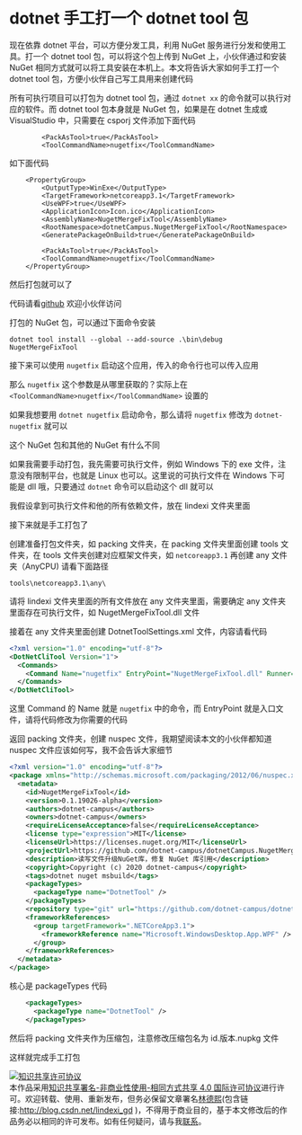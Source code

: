 
# dotnet 手工打一个 dotnet tool 包

现在依靠 dotnet 平台，可以方便分发工具，利用 NuGet 服务进行分发和使用工具。打一个 dotnet tool 包，可以将这个包上传到 NuGet 上，小伙伴通过和安装 NuGet 相同方式就可以将工具安装在本机上。本文将告诉大家如何手工打一个 dotnet tool 包，方便小伙伴自己写工具用来创建代码

<!--more-->


<!-- CreateTime:2020/2/18 17:56:53 -->

<!-- 发布 -->
<!-- 标签: NuGet,dotnet,dotnettool -->

所有可执行项目可以打包为 dotnet tool 包，通过 `dotnet xx` 的命令就可以执行对应的软件。而 dotnet tool 包本身就是 NuGet 包，如果是在 dotnet 生成或 VisualStudio 中，只需要在 csporj 文件添加下面代码

```
        <PackAsTool>true</PackAsTool>
        <ToolCommandName>nugetfix</ToolCommandName>
```

如下面代码

```
    <PropertyGroup>
        <OutputType>WinExe</OutputType>
        <TargetFramework>netcoreapp3.1</TargetFramework>
        <UseWPF>true</UseWPF>
        <ApplicationIcon>Icon.ico</ApplicationIcon>
        <AssemblyName>NugetMergeFixTool</AssemblyName>
        <RootNamespace>dotnetCampus.NugetMergeFixTool</RootNamespace>
        <GeneratePackageOnBuild>true</GeneratePackageOnBuild>

        <PackAsTool>true</PackAsTool>
        <ToolCommandName>nugetfix</ToolCommandName>
    </PropertyGroup>
```

然后打包就可以了

代码请看[github](https://github.com/dotnet-campus/dotnetCampus.NugetMergeFixTool/blob/59916d4985a7ccb89bde81c3e4e8ff9962642cc8/dotnetCampus.NugetMergeFixTool/dotnetCampus.NugetMergeFixTool.csproj) 欢迎小伙伴访问

打包的 NuGet 包，可以通过下面命令安装

```
dotnet tool install --global --add-source .\bin\debug NugetMergeFixTool
```

接下来可以使用 `nugetfix` 启动这个应用，传入的命令行也可以传入应用

那么 `nugetfix` 这个参数是从哪里获取的？实际上在 `<ToolCommandName>nugetfix</ToolCommandName>` 设置的

如果我想要用 `dotnet nugetfix` 启动命令，那么请将 `nugetfix` 修改为 `dotnet-nugetfix` 就可以

这个 NuGet 包和其他的 NuGet 有什么不同

如果我需要手动打包，我先需要可执行文件，例如 Windows 下的 exe 文件，注意没有限制平台，也就是 Linux 也可以。这里说的可执行文件在 Windows 下可能是 dll 哦，只要通过 `dotnet` 命令可以启动这个 dll 就可以

我假设拿到可执行文件和他的所有依赖文件，放在 lindexi 文件夹里面

接下来就是手工打包了

创建准备打包文件夹，如 packing 文件夹，在 packing 文件夹里面创建 tools 文件夹，在 tools 文件夹创建对应框架文件夹，如 `netcoreapp3.1` 再创建 any 文件夹（AnyCPU) 请看下面路径

```
tools\netcoreapp3.1\any\
```

请将 lindexi 文件夹里面的所有文件放在 any 文件夹里面，需要确定 any 文件夹里面存在可执行文件，如 NugetMergeFixTool.dll 文件

接着在 any 文件夹里面创建 DotnetToolSettings.xml 文件，内容请看代码

```xml
<?xml version="1.0" encoding="utf-8"?>
<DotNetCliTool Version="1">
  <Commands>
    <Command Name="nugetfix" EntryPoint="NugetMergeFixTool.dll" Runner="dotnet" />
  </Commands>
</DotNetCliTool>
```

这里 Command 的 Name 就是 `nugetfix` 中的命令，而 EntryPoint 就是入口文件，请将代码修改为你需要的代码

返回 packing 文件夹，创建 nuspec 文件，我期望阅读本文的小伙伴都知道 nuspec 文件应该如何写，我不会告诉大家细节

```xml
<?xml version="1.0" encoding="utf-8"?>
<package xmlns="http://schemas.microsoft.com/packaging/2012/06/nuspec.xsd">
  <metadata>
    <id>NugetMergeFixTool</id>
    <version>0.1.19026-alpha</version>
    <authors>dotnet-campus</authors>
    <owners>dotnet-campus</owners>
    <requireLicenseAcceptance>false</requireLicenseAcceptance>
    <license type="expression">MIT</license>
    <licenseUrl>https://licenses.nuget.org/MIT</licenseUrl>
    <projectUrl>https://github.com/dotnet-campus/dotnetCampus.NugetMergeFixTool</projectUrl>
    <description>读写文件升级NuGet库，修复 NuGet 库引用</description>
    <copyright>Copyright (c) 2020 dotnet-campus</copyright>
    <tags>dotnet nuget msbuild</tags>
    <packageTypes>
      <packageType name="DotnetTool" />
    </packageTypes>
    <repository type="git" url="https://github.com/dotnet-campus/dotnetCampus.NugetMergeFixTool.git" />
    <frameworkReferences>
      <group targetFramework=".NETCoreApp3.1">
        <frameworkReference name="Microsoft.WindowsDesktop.App.WPF" />
      </group>
    </frameworkReferences>
  </metadata>
</package>
```

核心是 packageTypes 代码

```xml
    <packageTypes>
      <packageType name="DotnetTool" />
    </packageTypes>
```

然后将 packing 文件夹作为压缩包，注意修改压缩包名为 id.版本.nupkg 文件

这样就完成手工打包





<a rel="license" href="http://creativecommons.org/licenses/by-nc-sa/4.0/"><img alt="知识共享许可协议" style="border-width:0" src="https://licensebuttons.net/l/by-nc-sa/4.0/88x31.png" /></a><br />本作品采用<a rel="license" href="http://creativecommons.org/licenses/by-nc-sa/4.0/">知识共享署名-非商业性使用-相同方式共享 4.0 国际许可协议</a>进行许可。欢迎转载、使用、重新发布，但务必保留文章署名[林德熙](http://blog.csdn.net/lindexi_gd)(包含链接:http://blog.csdn.net/lindexi_gd )，不得用于商业目的，基于本文修改后的作品务必以相同的许可发布。如有任何疑问，请与我[联系](mailto:lindexi_gd@163.com)。